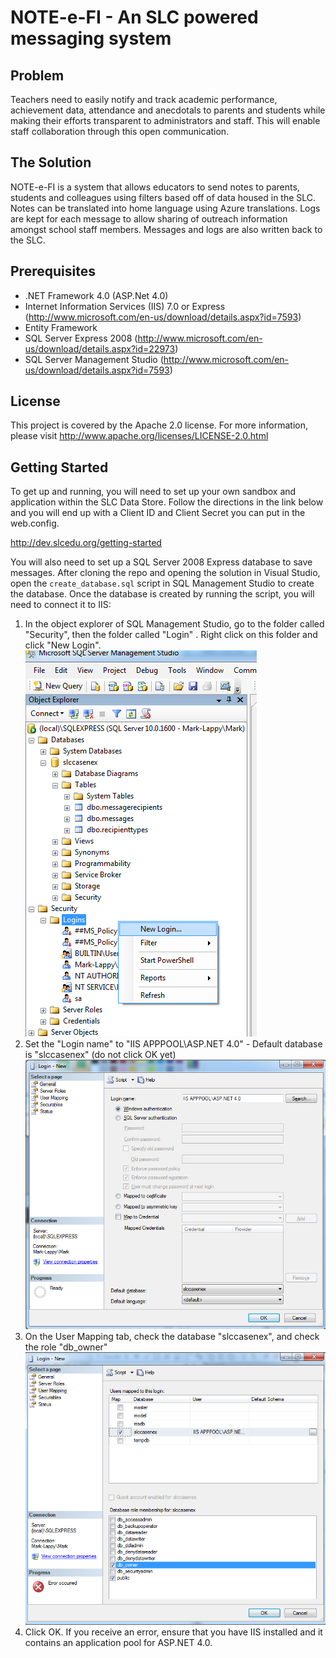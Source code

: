 NOTE-e-FI - An SLC powered messaging system
==========

## Problem
Teachers need to easily notify and track academic performance, achievement data, attendance and anecdotals to parents and students while making their efforts transparent to administrators and staff. This will enable staff collaboration through this open communication.

## The Solution
NOTE-e-FI is a system that allows educators to send notes to parents, students and colleagues using filters based off of data housed in the SLC. Notes can be translated into home language using Azure translations. Logs are kept for each message to allow sharing of outreach information amongst school staff members. Messages and logs are also written back to the SLC.


## Prerequisites
- .NET Framework 4.0 (ASP.Net 4.0)
- Internet Information Services (IIS) 7.0 or Express (http://www.microsoft.com/en-us/download/details.aspx?id=7593)
- Entity Framework
- SQL Server Express 2008 (http://www.microsoft.com/en-us/download/details.aspx?id=22973)
- SQL Server Management Studio (http://www.microsoft.com/en-us/download/details.aspx?id=7593)

## License
This project is covered by the Apache 2.0 license. For more information, please visit http://www.apache.org/licenses/LICENSE-2.0.html

## Getting Started
To get up and running, you will need to set up your own sandbox and application within the SLC Data Store. Follow the directions in the link below and you will end up with a Client ID and Client Secret you can put in the web.config.

http://dev.slcedu.org/getting-started

You will also need to set up a SQL Server 2008 Express database to save messages. After cloning the repo and opening the solution in Visual Studio, open the `create_database.sql` script in SQL Management Studio to create the database.  Once the database is created by running the script, you will need to connect it to IIS:

1. In the object explorer of SQL Management Studio, go to the folder called "Security", then the folder called "Login" . Right click on this folder and click "New Login".
![s](/img/create-db1.png)
2. Set the "Login name" to "IIS APPPOOL\ASP.NET 4.0" - Default database is "slccasenex" (do not click OK yet)
![s](/img/create-db2.png)
3. On the User Mapping tab, check the database "slccasenex", and check the role "db_owner"
![s](/img/create-db3.png)
4. Click OK. If you receive an error, ensure that you have IIS installed and it contains an application pool for ASP.NET 4.0.

